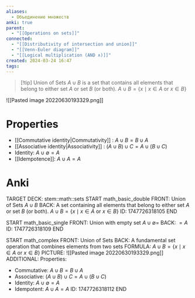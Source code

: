 ```yaml
---
aliases:
  - Объединение множеств
anki: true
parent:
  - "[[Operations on sets]]"
connected:
  - "[[Distributivity of intersection and union]]"
  - "[[Venn-Euler diagram]]"
  - "[[Logical multiplication (AND ∧)]]"
created: 2024-03-24 16:47
tags: 
---
```


> [!tip] Union of Sets $A \cup B$
> is a set that contains all elements that belong to either set $A$ or set $B$ (or both).
$A \cup B = \{x \mid x \in A \text{ or } x \in B\}$

![[Pasted image 20220630193329.png]]

# Properties
- [[Commutative identity|Commutativity]] : $A \cup B = B \cup A$
- [[Associative identity|Associativity]] : $(A \cup B) \cup C = A \cup (B \cup C)$
- Identity: $A \cup \emptyset = A$
- [[Idempotence]]: $A \cup A = A$

# Anki
TARGET DECK: stem::math::sets
START
math_basic_double
FRONT: Union of Sets $A \cup B$
BACK: A set containing all elements that belong to either set $A$ or set $B$ (or both).
$A \cup B = \{x \mid x \in A \text{ or } x \in B\}$
ID: 1747726318105
END

START
math_basic_single
FRONT: Union with empty set
$A \cup \emptyset =$
BACK: $= A$
ID: 1747726318109
END

START
math_complex
FRONT: Union of Sets
BACK: A fundamental set operation that combines elements from two sets
FORMULA: $A \cup B = \{x \mid x \in A \text{ or } x \in B\}$
PICTURE: ![[Pasted image 20220630193329.png]]
ADDITIONAL: Properties:
- Commutative: $A \cup B = B \cup A$
- Associative: $(A \cup B) \cup C = A \cup (B \cup C)$
- Identity: $A \cup \emptyset = A$
- Idempotent: $A \cup A = A$
ID: 1747726318112
END
